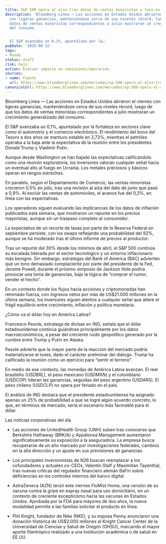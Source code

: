 ```yaml
---
title: S&P 500 opera al alza tras datos de ventas minoristas y foco en
description: 'Bloomberg Línea — Las acciones en Estados Unidos abrieron el viernes
  con ligeras ganancias, manteniéndose cerca de sus niveles récord, luego de que los
  datos de ventas minoristas correspondientes a julio mostraran un crecimiento generalizado
  del consumo.


  El S&P avanzaba un 0,1%, apuntalado por la…'
pubDate: '2025-08-15'
tags:
- Mundo
status: draft
risk: bajo
action: Evaluar impacto en comisiones/operación.
sources:
- name: Fuente
  url: https://www.bloomberglinea.com/mercados/sp-500-opera-al-alza-tras-datos-de-ventas-minoristas-y-foco-en-cumbre-trump-putin/
canonicalUrl: https://www.bloomberglinea.com/mercados/sp-500-opera-al-alza-tras-datos-de-ventas-minoristas-y-foco-en-cumbre-trump-putin/
---
```

Bloomberg Línea — Las acciones en Estados Unidos abrieron el viernes con ligeras ganancias, manteniéndose cerca de sus niveles récord, luego de que los datos de ventas minoristas correspondientes a julio mostraran un crecimiento generalizado del consumo.

El S&P avanzaba un 0,1%, apuntalado por la fortaleza en sectores clave como el automotriz y el comercio electrónico. El rendimiento del bono del Tesoro a dos años se mantuvo estable en 3,73%, mientras el petróleo operaba a la baja ante la expectativa de la reunión entre los presidentes Donald Trump y Vladimir Putin.

Aunque desde Washington se han bajado las expectativas calificándolo como una reunión exploratoria, los inversores valoran cualquier señal hacia un eventual alto al fuego en Ucrania. Los metales preciosos y básicos operan en rangos estrechos.

En paralelo, según el Departamento de Comercio, las ventas minoristas crecieron 0,5% en julio, tras una revisión al alza del dato de junio que pasó a 0,9%. Al excluir las ventas de automóviles, el avance fue del 0,3%, en línea con las expectativas.

Los operadores siguen evaluando las implicancias de los datos de inflación publicados esta semana, que mostraron un repunte en los precios mayoristas, aunque sin un traspaso completo al consumidor.

La expectativa de un recorte de tasas por parte de la Reserva Federal en septiembre persiste, con los swaps reflejando una probabilidad del 92%, aunque se ha moderado tras el último informe de precios al productor.

Tras un repunte del 30% desde los mínimos de abril, el S&P 500 continúa su escalada liderada por el sector tecnológico y un entorno inflacionario más benigno. Sin embargo, estrategas del Bank of America (BAC) advierten que un tono demasiado complaciente por parte del presidente de la Fed, Jerome Powell, durante el próximo simposio de Jackson Hole podría provocar una toma de ganancias, bajo la lógica de “comprar el rumor, vender el hecho”.

En un contexto donde los flujos hacia acciones y criptomonedas han retomado fuerza, con ingresos netos por más de US$21.000 millones en la última semana, los inversores siguen atentos a cualquier señal que altere el frágil equilibrio entre crecimiento, inflación y política monetaria.

¿Cómo va el dólar hoy en América Latina?

Francesco Pesole, estratega de divisas en ING, señala que el dólar estadounidense continúa guiándose principalmente por los datos macroeconómicos, a pesar del creciente ruido geopolítico generado por la cumbre entre Trump y Putin en Alaska.

Pesole advierte que la mayor parte de la reacción del mercado podría materializarse el lunes, dado el carácter preliminar del diálogo. Trump ha calificado la reunión como un ejercicio para “sentir el terreno”.

En medio de ese contexto, las monedas de América Latina avanzan. El real brasileño (USDBRL), el peso mexicano (USDMXN) y el colombiano (USDCOP) lideran las ganancias, seguidas del peso argentino (USDARS). El peso chileno (USDCLP) no opera por feriado en el país.

El análisis de ING destaca que el presidente estadounidense ha asignado apenas un 25% de probabilidad a que se logre algún acuerdo concreto, lo que, en términos de mercado, sería el escenario más favorable para el dólar.

Las noticias corporativas del día

- Las acciones de UnitedHealth Group (UNH) suben tras conocerse que Berkshire Hathaway (BRK/A) y Appaloosa Management aumentaron significativamente su exposición a la aseguradora. La empresa busca recuperarse de un año marcado por investigaciones federales, cambios en la alta dirección y un ajuste en sus previsiones de ganancias.

- Los principales inversionistas de N26 buscan reemplazar a los cofundadores y actuales co-CEOs, Valentin Stalf y Maximilian Tayenthal, tras nuevas críticas del regulador financiero alemán BaFin sobre deficiencias en los controles internos del banco digital.

- AstraZeneca (AZN) lanzó este viernes FluMist Home, una versión de su vacuna contra la gripe en espray nasal para uso domiciliario, en un contexto de creciente escepticismo hacia las vacunas en Estados Unidos. Aprobada por la FDA para mayores de dos años, la nueva modalidad permite a las familias solicitar el producto en línea.

- Phil Knight, fundador de Nike (NKE), y su esposa Penny anunciaron una donación histórica de US$2.000 millones al Knight Cancer Center de la Universidad de Ciencias y Salud de Oregón (OHSU), marcando el mayor aporte filantrópico realizado a una institución académica o de salud en EE.UU.